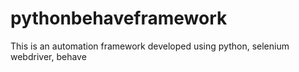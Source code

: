 # pythonbehaveframework
This is an automation framework developed using python, selenium webdriver, behave
